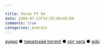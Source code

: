 ```yaml
---

title: После РТ 94
date: 2008-07-13T14:35:00+03:00
comments: true
categories: podcast
---
```

[аудио](http://cdn.radio-t.com/rt94post.mp3) ● [пиратский torrent](http://pirates.radio-t.com/torrents/rt94post.mp3.torrent) ● [лог чата](http://chat.radio-t.com/logs/radio-t-94.html) ● [wiki](http://wiki.radio-t.com/%D0%9F%D0%BE%D1%81%D0%BB%D0%B5_%D0%A0%D0%A2_94)<audio src="http://cdn.radio-t.com/rt94post.mp3" preload="none">
